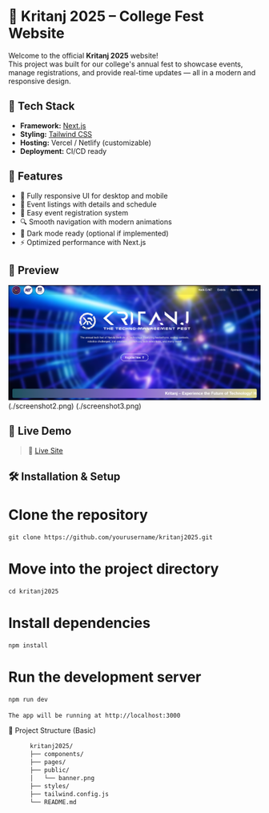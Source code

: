 # 🌟 Kritanj 2025 – College Fest Website

Welcome to the official **Kritanj 2025** website!  
This project was built for our college's annual fest to showcase events, manage registrations, and provide real-time updates — all in a modern and responsive design.


## 🚀 Tech Stack

- **Framework:** [Next.js](https://nextjs.org/)
- **Styling:** [Tailwind CSS](https://tailwindcss.com/)
- **Hosting:** Vercel / Netlify (customizable)
- **Deployment:** CI/CD ready

## 🎯 Features

- 🎨 Fully responsive UI for desktop and mobile
- 📅 Event listings with details and schedule
- 📝 Easy event registration system
- 🔍 Smooth navigation with modern animations
- 🌙 Dark mode ready (optional if implemented)
- ⚡ Optimized performance with Next.js

## 📸 Preview

![Website Preview](./screenshot1.png)
              (./screenshot2.png)
              (./screenshot3.png)
## 📍 Live Demo

> 🔗 [Live Site](https://kritanj2025.vercel.app/)  

## 🛠️ Installation & Setup

# Clone the repository
    git clone https://github.com/yourusername/kritanj2025.git

# Move into the project directory
    cd kritanj2025

# Install dependencies
    npm install

# Run the development server
    npm run dev
    
    The app will be running at http://localhost:3000

📁 Project Structure (Basic)

          kritanj2025/
          ├── components/
          ├── pages/
          ├── public/
          │   └── banner.png
          ├── styles/
          ├── tailwind.config.js
          └── README.md
